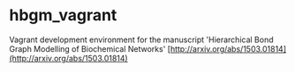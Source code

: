 # hbgm_vagrant
Vagrant development environment for the manuscript 'Hierarchical Bond Graph Modelling of Biochemical Networks'
[http://arxiv.org/abs/1503.01814](http://arxiv.org/abs/1503.01814)